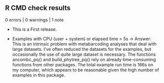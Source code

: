## R CMD check results

0 errors | 0 warnings | 1 note

* This is a First release.

- Examples with CPU (user + system) or elapsed time > 5s
-> Answer: This is an intrinsic problem with metabarcoding analyses that deal with large datasets. I've often reduced the datasets for the examples, but occasionally the use of quite large dataset is necessary. The functions ancombc_pq() and build_phytree_pq() rely on already time-consuming functions from other packages. The total example run time is 166s on my computer, which appears to be reasonable given the high number of examples in this package.

